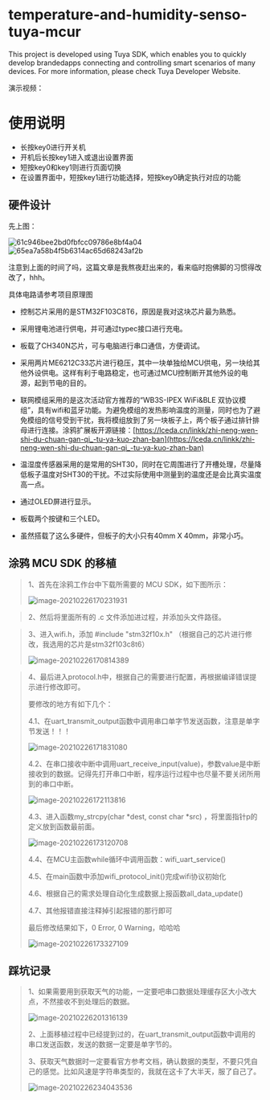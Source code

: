 # temperature-and-humidity-senso-tuya-mcur
This project is developed using Tuya SDK, which enables you to quickly develop brandedapps connecting and controlling smart scenarios of many devices.
For more information, please check Tuya Developer Website.



演示视频：



# 使用说明

- 长按key0进行开关机
- 开机后长按key1进入或退出设置界面
- 短按key0和key1则进行页面切换
- 在设置界面中，短按key1进行功能选择，短按key0确定执行对应的功能



## 硬件设计

先上图：


![61c946bee2bd0fbfcc09786e8bf4a04](https://user-images.githubusercontent.com/62596403/109374783-d079e400-78f2-11eb-8d18-fda1e505a30f.jpg)
![65ea7a58b4f5b6314ac65d68243af2b](https://user-images.githubusercontent.com/62596403/109374789-d4a60180-78f2-11eb-9f46-a1ffeabdea10.jpg)


注意到上面的时间了吗，这篇文章是我熬夜赶出来的，看来临时抱佛脚的习惯得改改了，hhh。

具体电路请参考项目原理图

- 控制芯片采用的是STM32F103C8T6，原因是我对这块芯片最为熟悉。
- 采用锂电池进行供电，并可通过typec接口进行充电。
- 板载了CH340N芯片，可与电脑进行串口通信，方便调试。
- 采用两片ME6212C33芯片进行稳压，其中一块单独给MCU供电，另一块给其他外设供电。这样有利于电路稳定，也可通过MCU控制断开其他外设的电源，起到节电的目的。

- 联网模组采用的是这次活动官方推荐的“WB3S-IPEX WiFi&BLE 双协议模组”，具有wifi和蓝牙功能。为避免模组的发热影响温度的测量，同时也为了避免模组的信号受到干扰，我将模组放到了另一块板子上，两个板子通过排针排母进行连接。涂鸦扩展板开源链接：[https://lceda.cn/linkk/zhi-neng-wen-shi-du-chuan-gan-qi_-tu-ya-kuo-zhan-ban](https://lceda.cn/linkk/zhi-neng-wen-shi-du-chuan-gan-qi_-tu-ya-kuo-zhan-ban)
- 温湿度传感器采用的是常用的SHT30，同时在它周围进行了开槽处理，尽量降低板子温度对SHT30的干扰。不过实际使用中测量到的温度还是会比真实温度高一点。
- 通过OLED屏进行显示。
- 板载两个按键和三个LED。
- 虽然搭载了这么多硬件，但板子的大小只有40mm X 40mm，非常小巧。



## 涂鸦 MCU SDK 的移植

> 1、首先在涂鸦工作台中下载所需要的 MCU SDK，如下图所示：
>
> ![image-20210226170231931](https://user-images.githubusercontent.com/62596403/109374797-e687a480-78f2-11eb-8697-afd0dd56c666.png)


> 2、然后将里面所有的 .c 文件添加进过程，并添加头文件路径。


> 3、进入wifi.h，添加 #include "stm32f10x.h" （根据自己的芯片进行修改，我选用的芯片是stm32f103c8t6）
>
> ![image-20210226170814389](https://user-images.githubusercontent.com/62596403/109374802-f99a7480-78f2-11eb-885c-6404bca4400c.png)


> 4、最后进入protocol.h中，根据自己的需要进行配置，再根据编译错误提示进行修改即可。
>
> 要修改的地方有如下几个：
>
> 4.1、在uart_transmit_output函数中调用串口单字节发送函数，注意是单字节发送！！！
>
> ![image-20210226171831080](https://user-images.githubusercontent.com/62596403/109374806-00c18280-78f3-11eb-94db-707ecebd07a6.png)
>
> 4.2、在串口接收中断中调用uart_receive_input(value)，参数value是中断接收到的数据。记得先打开串口中断，程序运行过程中也尽量不要关闭所用到的串口中断。
>
> ![image-20210226172113816](https://user-images.githubusercontent.com/62596403/109374815-0a4aea80-78f3-11eb-8522-9ce7936d1e17.png)
>
> 4.3、进入函数my_strcpy(char *dest, const char *src) ，将里面指针p的定义放到函数最前面。
>
> ![image-20210226173120708](https://user-images.githubusercontent.com/62596403/109374820-15057f80-78f3-11eb-8927-7fa4aa753efe.png)
>
> 4.4、在MCU主函数while循环中调用函数：wifi_uart_service()
>
> 4.5、在main函数中添加wifi_protocol_init()完成wifi协议初始化
>
> 4.6、根据自己的需求处理自动化生成数据上报函数all_data_update()
>
> 4.7、其他报错直接注释掉引起报错的那行即可
>
> 最后修改结果如下，0 Error, 0 Warning，哈哈哈
>
> ![image-20210226173327109](https://user-images.githubusercontent.com/62596403/109374825-1df65100-78f3-11eb-8d8e-8e71c12a4998.png)



## 踩坑记录

> 1、如果需要用到获取天气的功能，一定要吧串口数据处理缓存区大小改大点，不然接收不到处理后的数据。
>
> ![image-20210226201316139](https://user-images.githubusercontent.com/62596403/109374826-251d5f00-78f3-11eb-8d4c-78257cae6533.png)
>
> 2、上面移植过程中已经提到过的，在uart_transmit_output函数中调用的串口发送函数，发送的数据一定要是单字节的。
>
> 3、获取天气数据时一定要看官方参考文档，确认数据的类型，不要只凭自己的感觉。比如风速是字符串类型的，我就在这卡了大半天，服了自己了。
>
> ![image-20210226234043536](https://user-images.githubusercontent.com/62596403/109374837-323a4e00-78f3-11eb-9d4d-46e70c3bc4ce.png)

